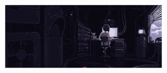 
<a href="https://github.com/TashmatovErjan/TashmatovErjan/blob/main/gif-ezgif.com-resize.gif">
  <img src="https://github.com/TashmatovErjan/TashmatovErjan/blob/main/gif-ezgif.com-resize.gif" alt="main GIF" style="width:auto; height:auto"/>
</a>
